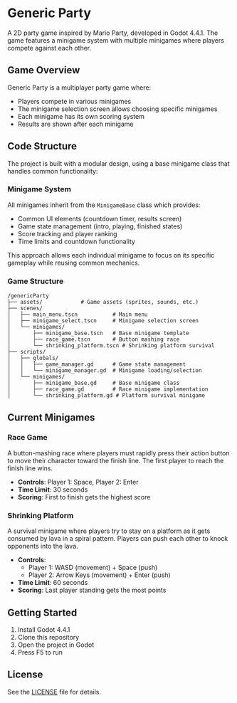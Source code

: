 # Generic Party

A 2D party game inspired by Mario Party, developed in Godot 4.4.1. The game features a minigame system with multiple minigames where players compete against each other.

## Game Overview

Generic Party is a multiplayer party game where:
- Players compete in various minigames
- The minigame selection screen allows choosing specific minigames
- Each minigame has its own scoring system
- Results are shown after each minigame

## Code Structure

The project is built with a modular design, using a base minigame class that handles common functionality:

### Minigame System

All minigames inherit from the `MinigameBase` class which provides:
- Common UI elements (countdown timer, results screen)
- Game state management (intro, playing, finished states)
- Score tracking and player ranking
- Time limits and countdown functionality

This approach allows each individual minigame to focus on its specific gameplay while reusing common mechanics.

### Game Structure

```
/genericParty
├── assets/            # Game assets (sprites, sounds, etc.)
├── scenes/
│   ├── main_menu.tscn           # Main menu
│   ├── minigame_select.tscn     # Minigame selection screen
│   └── minigames/
│       ├── minigame_base.tscn   # Base minigame template
│       ├── race_game.tscn       # Button mashing race
│       └── shrinking_platform.tscn # Shrinking platform survival
├── scripts/
│   ├── globals/
│   │   ├── game_manager.gd      # Game state management
│   │   └── minigame_manager.gd  # Minigame loading/selection
│   └── minigames/
│       ├── minigame_base.gd     # Base minigame class
│       ├── race_game.gd         # Race minigame implementation
│       └── shrinking_platform.gd # Platform survival minigame
```

## Current Minigames

### Race Game
A button-mashing race where players must rapidly press their action button to move their character toward the finish line. The first player to reach the finish line wins.

- **Controls**: Player 1: Space, Player 2: Enter
- **Time Limit**: 30 seconds
- **Scoring**: First to finish gets the highest score

### Shrinking Platform
A survival minigame where players try to stay on a platform as it gets consumed by lava in a spiral pattern. Players can push each other to knock opponents into the lava.

- **Controls**: 
  - Player 1: WASD (movement) + Space (push)
  - Player 2: Arrow Keys (movement) + Enter (push)
- **Time Limit**: 60 seconds
- **Scoring**: Last player standing gets the most points

## Getting Started

1. Install Godot 4.4.1
2. Clone this repository
3. Open the project in Godot
4. Press F5 to run

## License

See the [LICENSE](LICENSE) file for details.
